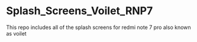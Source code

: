 # Splash_Screens_Voilet_RNP7
 This repo includes all of the splash screens for redmi note 7 pro also known as voilet
